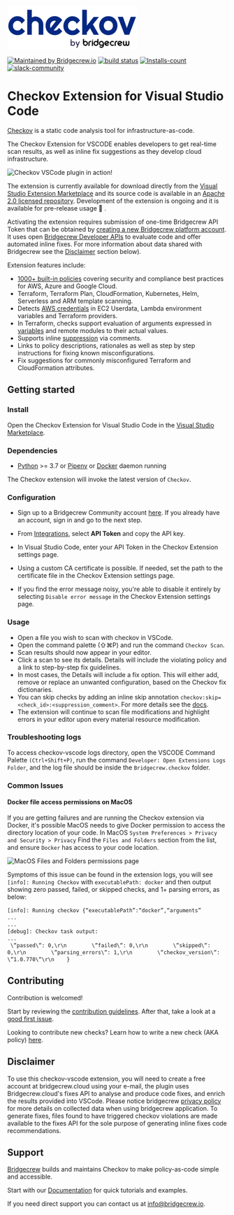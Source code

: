 [![checkov](https://raw.githubusercontent.com/bridgecrewio/checkov/master/docs/web/images/checkov_by_bridgecrew.png)](https://checkov.io)

[![Maintained by Bridgecrew.io](https://img.shields.io/badge/maintained%20by-bridgecrew.io-blueviolet)](https://bridgecrew.io/?utm_source=github&utm_medium=organic_oss&utm_campaign=checkov-vscode)
[![build status](https://github.com/bridgecrewio/checkov-vscode/workflows/build/badge.svg)](https://github.com/bridgecrewio/checkov-vscode/actions?query=workflow%3Abuild)
[![Installs-count](https://vsmarketplacebadge.apphb.com/installs-short/bridgecrew.checkov.svg)](https://marketplace.visualstudio.com/items?itemName=Bridgecrew.checkov)
[![slack-community](https://img.shields.io/badge/Slack-contact%20us-lightgrey.svg?logo=slack)](https://slack.bridgecrew.io/?utm_source=github&utm_medium=organic_oss&utm_campaign=checkov-vscode)

# Checkov Extension for Visual Studio Code

[Checkov](https://github.com/bridgecrewio/checkov) is a static code analysis tool for infrastructure-as-code.

The Checkov Extension for VSCODE enables developers to get real-time scan results, as well as inline fix suggestions as they develop cloud infrastructure.

![Checkov VSCode plugin in action!](./docs/checkov-vscode-demo.gif)

The extension is currently available for download directly from the [Visual Studio Extension Marketplace](https://marketplace.visualstudio.com/items?itemName=Bridgecrew.checkov) and its source code is available in an [Apache 2.0 licensed repository](https://github.com/bridgecrewio/checkov-vscode). Development of the extension is ongoing and it is available for pre-release usage 🚧 .

Activating the extension requires submission of one-time Bridgecrew API Token that can be obtained by [creating a new Bridgecrew platform account](https://docs.bridgecrew.io/docs/get-api-token). It uses open [Bridgecrew Developer APIs](https://docs.bridgecrew.io/reference) to evaluate code and offer automated inline fixes. For more information about data shared with Bridgecrew see the [Disclaimer](#disclaimer) section below).

Extension features include:

* [1000+ built-in policies](https://github.com/bridgecrewio/checkov/blob/master/docs/5.Policy%20Index/all.md) covering security and compliance best practices for AWS, Azure and Google Cloud.
* Terraform, Terraform Plan, CloudFormation, Kubernetes, Helm, Serverless and ARM template scanning.
* Detects [AWS credentials](https://github.com/bridgecrewio/checkov/blob/master/docs/2.Basics/Scanning%20Credentials%20and%20Secrets.md) in EC2 Userdata, Lambda environment variables and Terraform providers.
* In Terraform, checks support evaluation of arguments expressed in [variables](https://github.com/bridgecrewio/checkov/blob/master/docs/2.Basics/Handling%20Variables.md) and remote modules to their actual values.
* Supports inline [suppression](https://github.com/bridgecrewio/checkov/blob/master/docs/2.Basics/Suppressing%20and%20Skipping%20Policies.md) via comments.
* Links to policy descriptions, rationales as well as step by step instructions for fixing known misconfigurations.
* Fix suggestions for commonly misconfigured Terraform and CloudFormation attributes.

## Getting started

### Install

Open the Checkov Extension for Visual Studio Code in the [Visual Studio Marketplace](https://marketplace.visualstudio.com/items?itemName=Bridgecrew.checkov).

### Dependencies

* [Python](https://www.python.org/downloads/) >= 3.7 or [Pipenv](https://docs.pipenv.org/) or [Docker](https://www.docker.com/products/docker-desktop) daemon running

The Checkov extension will invoke the latest version of ```Checkov```.

### Configuration

* Sign up to a Bridgecrew Community account [here](http://bridgecrew.cloud/). If you already have an account, sign in and go to the next step.

* From [Integrations](https://www.bridgecrew.cloud/integrations/api-token), select **API Token** and copy the API key.
* In Visual Studio Code, enter your API Token in the Checkov Extension settings page.  
* Using a custom CA certificate is possible. If needed, set the path to the certificate file in the Checkov Extension settings page.

* If you find the error message noisy, you're able to disable it entirely by selecting `Disable error message` in the Checkov Extension settings page.


### Usage

* Open a file you wish to scan with checkov in VSCode.
* Open the command palette (⇧⌘P) and run the command `Checkov Scan`.
* Scan results should now appear in your editor.
* Click a scan to see its details. Details will include the violating policy and a link to step-by-step fix guidelines.
* In most cases, the Details will include a fix option. This will either add, remove or replace an unwanted configuration, based on the Checkov fix dictionaries.
* You can skip checks by adding an inline skip annotation ```checkov:skip=<check_id>:<suppression_comment>```. For more details see the [docs](https://github.com/bridgecrewio/checkov/blob/master/docs/2.Concepts/Suppressions.md).
* The extension will continue to scan file modifications and highlight errors in your editor upon every material resource modification.

### Troubleshooting logs

To access checkov-vscode logs directory, open the VSCODE Command Palette `(Ctrl+Shift+P)`, run the command `Developer: Open Extensions Logs Folder`, and the log file should be inside the `Bridgecrew.checkov` folder.

### Common Issues
#### Docker file access permissions on MacOS

If you are getting failures and are running the Checkov extension via Docker, it's possible MacOS needs to give Docker permission to access the directory location of your code.
In MacOS `System Preferences > Privacy and Security > Privacy` Find the `Files and Folders` section from the list, and ensure `Docker` has access to your code location.

![MacOS Files and Folders permissions page](./docs/docker-permissions.png)

Symptoms of this issue can be found in the extension logs, you will see `[info]: Running Checkov` with `executablePath: docker` and then output showing zero passed, failed, or skipped checks, and 1+ parsing errors, as below:

```shell
[info]: Running checkov {“executablePath”:“docker”,“arguments”
...
...
[debug]: Checkov task output:
...
 \“passed\“: 0,\r\n        \“failed\“: 0,\r\n        \“skipped\“: 0,\r\n        \“parsing_errors\“: 1,\r\n        \“checkov_version\“: \“1.0.770\“\r\n    }
```

## Contributing

Contribution is welcomed!

Start by reviewing the [contribution guidelines](https://github.com/bridgecrewio/checkov/blob/master/CONTRIBUTING.md). After that, take a look at a [good first issue](https://github.com/bridgecrewio/checkov/issues?q=is%3Aissue+is%3Aopen+label%3A"good+first+issue").

Looking to contribute new checks? Learn how to write a new check (AKA policy) [here](https://github.com/bridgecrewio/checkov/blob/master/docs/5.Contribution/New-Check.md).

## Disclaimer

To use this checkov-vscode extension, you will need to create a free account at bridgecrew.cloud using your e-mail, the plugin uses Bridgecrew.cloud's fixes API to analyse and produce code fixes, and enrich the results provided into VSCode. Please notice bridgecrew [privacy policy](https://bridgecrew.io/privacy-policy/?utm_source=github&utm_medium=organic_oss&utm_campaign=checkov-vscode) for more details on collected data when using bridgecrew application.
To generate fixes, files found to have triggered checkov violations are made available to the fixes API for the sole purpose of generating inline fixes code recommendations.

## Support

[Bridgecrew](https://bridgecrew.io/?utm_source=github&utm_medium=organic_oss&utm_campaign=checkov-vscode) builds and maintains Checkov to make policy-as-code simple and accessible.

Start with our [Documentation](https://bridgecrewio.github.io/checkov/) for quick tutorials and examples.

If you need direct support you can contact us at [info@bridgecrew.io](mailto:info@bridgecrew.io).
